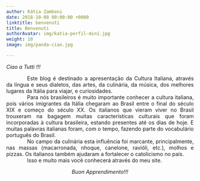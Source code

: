 ```yaml
---
author: Kátia Zamboni
date: 2018-10-08 00:00:00 +0000
linktitle: benvenuti
title: Benvenuti
authorAvatar: img/katia-perfil-mini.jpg
weight: 10
image: img/panda-ciao.jpg

---
```

<p style="text-align: justify; font-style: italic;">Ciao a Tutti !!!</p>

<p style="text-align: justify; font-style: italic;"> <div style="text-align: justify; text-indent:4em"> Este blog é destinado a apresentação da Cultura Italiana, através da língua e seus dialetos, das artes, da culinária, da música, dos melhores lugares da Itália para viajar, e curiosidades.

 </div> <div style="text-align: justify; text-indent:4em"> Para nós brasileiros é muito importante conhecer a cultura italiana, pois vários imigrantes da Itália chegaram ao Brasil entre o final do século XIX e começo do século XX. Os italianos que vieram viver no Brasil trouxeram na bagagem muitas características culturais que foram incorporadas à cultura brasileira, estando presentes até os dias de hoje. E muitas palavras italianas foram, com o tempo, fazendo parte do vocabulário português do Brasil. </div> <div style="text-align: justify; text-indent:4em"> No campo da culinária esta influência foi marcante, principalmente, nas massas (macarronada, nhoque, canelone, ravióli, etc.), molhos e pizzas. Os italianos também ajudaram a fortalecer o catolicismo no país. </div> <div style="text-align: justify; text-indent:4em"> Isso e muito mais você conhecerá através do meu site. </div> </p>

<p></p>

<div style="text-align: center; font-style: italic">
Buon Apprendimento!!!
</div>